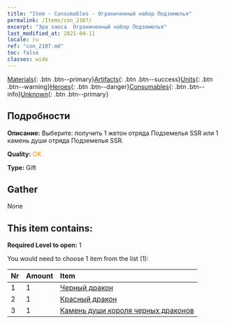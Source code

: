 ```yaml
---
title: "Item - Consumables - Ограниченный набор Подземелья"
permalink: /Items/con_2107/
excerpt: "Эра хаоса  Ограниченный набор Подземелья"
last_modified_at: 2021-04-11
locale: ru
ref: "con_2107.md"
toc: false
classes: wide
---
```

 [Materials](/ru/Items/){: .btn .btn--primary}[Artifacts](/ru/Items/Artifacts/){: .btn .btn--success}[Units](/ru/Items/Units/){: .btn .btn--warning}[Heroes](/ru/Items/Heroes/){: .btn .btn--danger}[Consumables](/ru/Items/Consumables/){: .btn .btn--info}[Unknown](/ru/Items/Unknown/){: .btn .btn--primary}

## Подробности
 **Описание:** Выберите: получить 1 жетон отряда Подземелья SSR или 1 камень души отряда Подземелья SSR.

 **Quality:** <span style="color: #FF8C00">OK</span>

 **Type:** Gift

## Gather

  None

## This item contains:

 **Required Level to open:** 1

 You would need to choose 1 item from the list (1):

  | Nr | Amount |     Item    |
  |:---|:-------|:------------|
  | 1 | 1 | [Черный дракон](/ru/Items/unt_250/) | 
  | 2 | 1 | [Красный дракон](/ru/Items/unt_251/) | 
  | 3 | 1 | [Камень души короля черных драконов](/ru/Items/unt_334/) | 
